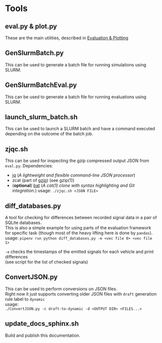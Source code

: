 # Tools

## eval.py & plot.py
These are the main utilities, described in [Evaluation & Plotting](evaluation_plotting.md)

## GenSlurmBatch.py
This can be used to generate a batch file for running simulations using SLURM.

## GenSlurmBatchEval.py
This can be used to generate a batch file for running evaluations using SLURM.

## launch_slurm_batch.sh
This can be used to launch a SLURM batch and have a command executed depending on the outcome of the batch job.

## zjqc.sh
This can be used for inspecting the gzip compressed output JSON from `eval.py`.
Dependencies:
- [jq](https://stedolan.github.io/jq/) (_A lightweight and flexible command-line JSON processor_)
- zcat (part of [gzip](https://www.gnu.org/software/gzip/)) (see gzip(1))
- (**optional**) [bat](https://github.com/sharkdp/bat) (_A cat(1) clone with syntax highlighting and Git integration._)
usage:
`./zjqc.sh <JSON FILE>`

## diff_databases.py
A tool for checking for differences between recorded signal data in a pair of SQLite databases.  
This is also a simple example for using parts of the evaluation framework for specific task
(though most of the heavy lifting here is done by `pandas`).  
usage:
`pipenv run python diff_databases.py -e <vec file 0> <vec file 1>`

`-e` checks the timestamps of the emitted signals for each vehicle and print differences  
	 (see script for the list of checked signals)

## ConvertJSON.py
This can be used to perform conversions on JSON files.  
Right now it just supports converting older JSON files with `draft` generation
rule label to `dynamic`  
usage:  
`./ConvertJSON.py -c draft-to-dynamic -d <OUTPUT DIR> <FILES...>`

## update_docs_sphinx.sh
Build and publish this documentation.
